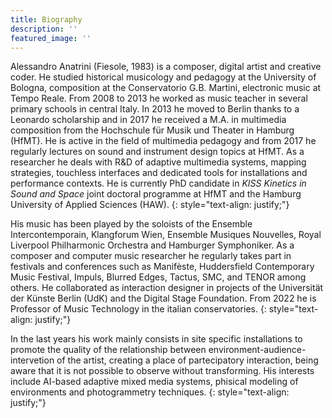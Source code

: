 ```yaml
---
title: Biography
description: ''
featured_image: ''
---
```



Alessandro Anatrini (Fiesole, 1983) is a composer, digital artist and creative coder. He studied historical musicology and pedagogy at the University of Bologna, composition at the Conservatorio G.B. Martini, electronic music at Tempo Reale. 
From 2008 to 2013 he worked as music teacher in several primary schools in central Italy. In 2013 he moved to Berlin thanks to a Leonardo scholarship and in 2017 he received a M.A. in multimedia composition from the Hochschule für Musik und Theater in Hamburg (HfMT).
He is active in the field of multimedia pedagogy and from 2017 he regularly lectures on sound and instrument design topics at HfMT. As a researcher he deals with R&D of adaptive multimedia systems, mapping strategies, touchless interfaces and dedicated tools for installations and performance contexts. He is currently PhD candidate in _KISS Kinetics in Sound and Space_ joint doctoral programme at HfMT and the Hamburg University of Applied Sciences (HAW). 
{: style="text-align: justify;"}

His music has been played by the soloists of the Ensemble Intercontemporain, Klangforum Wien, Ensemble Musiques Nouvelles, Royal Liverpool Philharmonic Orchestra and Hamburger Symphoniker. As a composer and computer music researcher he regularly takes part in festivals and conferences such as Manifèste, Huddersfield Contemporary Music Festival, Impuls, Blurred Edges, Tactus, SMC, and TENOR among others.
He collaborated as interaction designer in projects of the Universität der Künste Berlin (UdK) and the Digital Stage Foundation. From 2022 he is Professor of Music Technology in the italian conservatories.
{: style="text-align: justify;"}

In the last years his work mainly consists in site specific installations to promote the quality of the relationship between environment-audience-intervetion of the artist, creating a place of partecipatory interaction, being aware that it is not possible to observe without transforming.
His interests include AI-based adaptive mixed media systems, phisical modeling of environments and photogrammetry techniques.
{: style="text-align: justify;"}